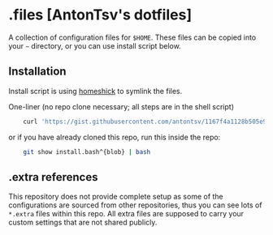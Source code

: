 # .files [AntonTsv's dotfiles]

A collection of configuration files for `$HOME`.
These files can be copied into your `~` directory, or you can use install script below.

## Installation

Install script is using [homeshick](https://github.com/andsens/homeshick) to symlink the files.

One-liner (no repo clone necessary; all steps are in the shell script)

```sh
    curl 'https://gist.githubusercontent.com/antontsv/1167f4a1128b505e9ee1740947491580/raw/9ec34bd8e4083c1005bf15e3e2d4d02acf6d56d3/homeshick.files' | bash
```

or if you have already cloned this repo, run this inside the repo:

```sh
    git show install.bash^{blob} | bash
```

## .extra references

This repository does not provide complete setup as some of the configurations
are sourced from other repositories, thus you can see lots of `*.extra` files
within this repo. All extra files are supposed to carry your custom settings
that are not shared publicly.
